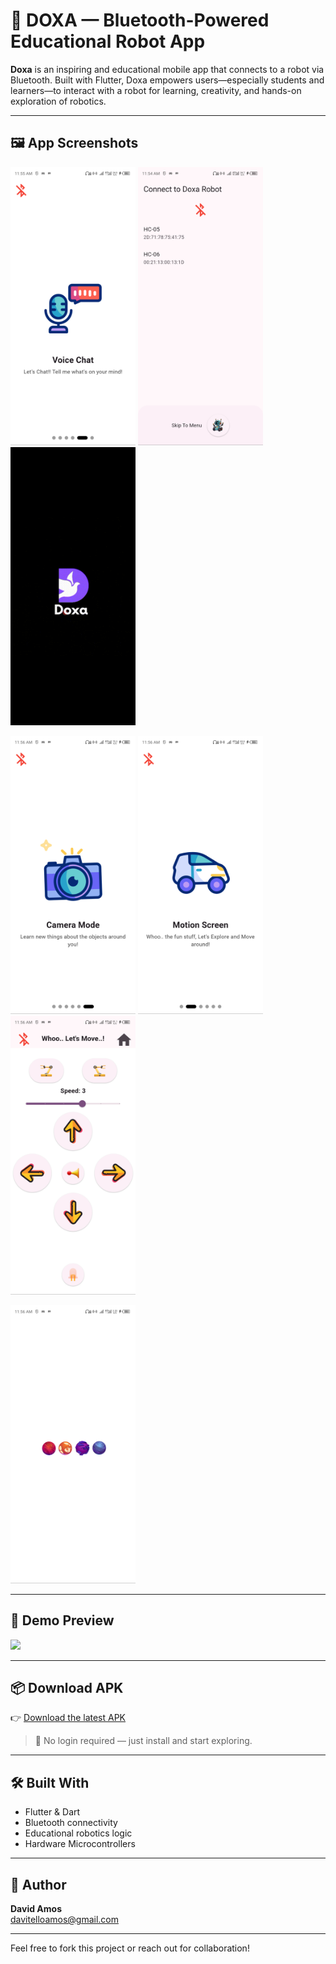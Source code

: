 # 🤖 DOXA — Bluetooth-Powered Educational Robot App

**Doxa** is an inspiring and educational mobile app that connects to a robot via Bluetooth. Built with Flutter, Doxa empowers users—especially students and learners—to interact with a robot for learning, creativity, and hands-on exploration of robotics.

---

## 🖼️ App Screenshots

<p float="left">
  <img src="media/flutter_01.png" width="200"/>
  <img src="media/flutter_02.png" width="200"/>
  <img src="media/flutter_03.png" width="200"/>
</p>
<p float="left">
  <img src="media/flutter_04.png" width="200"/>
  <img src="media/flutter_05.png" width="200"/>
  <img src="media/flutter_06.png" width="200"/>
</p>
<p float="left">
  <img src="media/flutter_07.png" width="200"/>
</p>

---

## 🎥 Demo Preview

<img src="demo.gif" width="400"/>

---

## 📦 Download APK

👉 [Download the latest APK](https://drive.google.com/file/d/1PX6C5RUIicSEY1Fo3To7kE2z4_XZaL44/view?usp=sharing)

> 🔐 No login required — just install and start exploring.

---

## 🛠️ Built With

- Flutter & Dart
- Bluetooth connectivity
- Educational robotics logic
- Hardware Microcontrollers

---

## 👤 Author

**David Amos**   
davitelloamos@gmail.com

---

Feel free to fork this project or reach out for collaboration!
